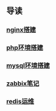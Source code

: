 ## 导读
### [nginx搭建](/运维/nginx搭建)
### [php环境搭建](/运维/php搭建)
### [mysql环境搭建](/运维/mysql)
### [zabbix笔记](/运维/zabbix学习笔记)
### [redis运维](/运维/redis运维)